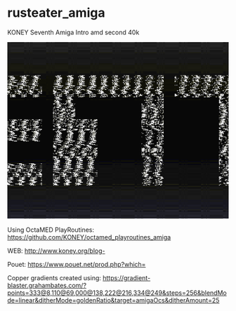# rusteater_amiga
KONEY Seventh Amiga Intro amd second 40k

![Preview](https://github.com/KONEY/rusteater_amiga/blob/main/RUSTEATER_SCREEN.png)

Using OctaMED PlayRoutines: https://github.com/KONEY/octamed_playroutines_amiga

WEB: http://www.koney.org/blog-

Pouet: https://www.pouet.net/prod.php?which=

Copper gradients created using:
https://gradient-blaster.grahambates.com/?points=333@8,110@69,000@138,222@216,334@249&steps=256&blendMode=linear&ditherMode=goldenRatio&target=amigaOcs&ditherAmount=25
